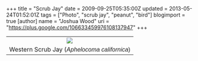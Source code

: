+++
title = "Scrub Jay"
date = 2009-09-25T05:35:00Z
updated = 2013-05-24T01:52:01Z
tags = ["Photo", "scrub jay", "peanut", "bird"]
blogimport = true 
[author]
	name = "Joshua Wood"
	uri = "https://plus.google.com/106633459976108137947"
+++

<table align="center" cellpadding="0" cellspacing="0" class="tr-caption-container" style="margin-left: auto; margin-right: auto; text-align: center;"><tbody><tr><td style="text-align: center;"><a href="http://2.bp.blogspot.com/-HDQ_TdJkZDY/UZ8NwOHjNVI/AAAAAAAAAIk/3DVwjeAUZOg/s1600/scrubjay.jpg" imageanchor="1" style="margin-left: auto; margin-right: auto;"><img border="0" src="http://2.bp.blogspot.com/-HDQ_TdJkZDY/UZ8NwOHjNVI/AAAAAAAAAIk/3DVwjeAUZOg/s1600/scrubjay.jpg" /></a></td></tr><tr><td class="tr-caption" style="text-align: center;">Western Scrub Jay (<i>A</i><span style="background-color: white; color: #222222; font-family: arial, sans-serif; line-height: 16px; text-align: start;"><i>phelocoma californica</i>)</span></td></tr></tbody></table><br />
